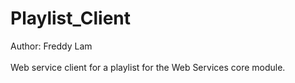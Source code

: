# Playlist_Client
Author: Freddy Lam<br/><br/>
Web service client for a playlist for the Web Services core module.
